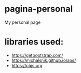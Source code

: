 # pagina-personal
My personal page

# libraries used:
* https://getbootstrap.com/
* https://michalsnik.github.io/aos/
* https://p5js.org
